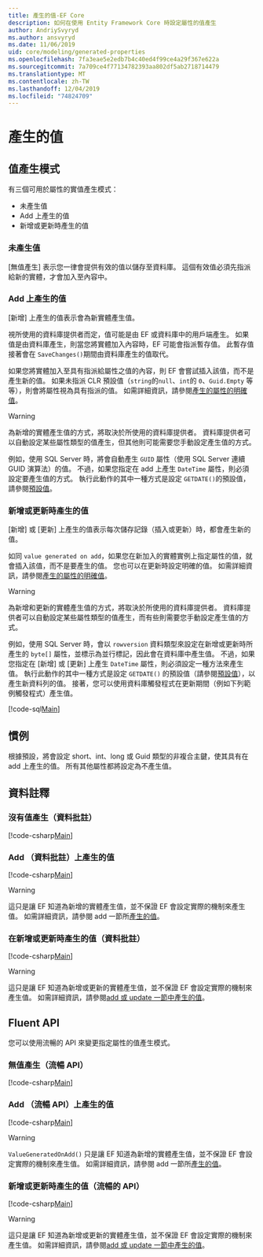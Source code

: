 ```yaml
---
title: 產生的值-EF Core
description: 如何在使用 Entity Framework Core 時設定屬性的值產生
author: AndriySvyryd
ms.author: ansvyryd
ms.date: 11/06/2019
uid: core/modeling/generated-properties
ms.openlocfilehash: 7fa3eae5e2edb7b4c40ed4f99ce4a29f367e622a
ms.sourcegitcommit: 7a709ce4f77134782393aa802df5ab2718714479
ms.translationtype: MT
ms.contentlocale: zh-TW
ms.lasthandoff: 12/04/2019
ms.locfileid: "74824709"
---
```

# <a name="generated-values"></a>產生的值

## <a name="value-generation-patterns"></a>值產生模式

有三個可用於屬性的實值產生模式：

* 未產生值
* Add 上產生的值
* 新增或更新時產生的值

### <a name="no-value-generation"></a>未產生值

[無值產生] 表示您一律會提供有效的值以儲存至資料庫。 這個有效值必須先指派給新的實體，才會加入至內容中。

### <a name="value-generated-on-add"></a>Add 上產生的值

[新增] 上產生的值表示會為新實體產生值。

視所使用的資料庫提供者而定，值可能是由 EF 或資料庫中的用戶端產生。 如果值是由資料庫產生，則當您將實體加入內容時，EF 可能會指派暫存值。 此暫存值接著會在 `SaveChanges()`期間由資料庫產生的值取代。

如果您將實體加入至具有指派給屬性之值的內容，則 EF 會嘗試插入該值，而不是產生新的值。 如果未指派 CLR 預設值（`string`的`null`、`int`的 `0`、`Guid.Empty` 等等），則會將屬性視為具有指派的值。 如需詳細資訊，請參閱[產生的屬性的明確值](../saving/explicit-values-generated-properties.md)。

> [!WARNING]  
> 為新增的實體產生值的方式，將取決於所使用的資料庫提供者。 資料庫提供者可以自動設定某些屬性類型的值產生，但其他則可能需要您手動設定產生值的方式。
>
> 例如，使用 SQL Server 時，將會自動產生 `GUID` 屬性（使用 SQL Server 連續 GUID 演算法）的值。 不過，如果您指定在 add 上產生 `DateTime` 屬性，則必須設定要產生值的方式。 執行此動作的其中一種方式是設定 `GETDATE()`的預設值，請參閱[預設值](relational/default-values.md)。

### <a name="value-generated-on-add-or-update"></a>新增或更新時產生的值

[新增] 或 [更新] 上產生的值表示每次儲存記錄（插入或更新）時，都會產生新的值。

如同 `value generated on add`，如果您在新加入的實體實例上指定屬性的值，就會插入該值，而不是要產生的值。 您也可以在更新時設定明確的值。 如需詳細資訊，請參閱[產生的屬性的明確值](../saving/explicit-values-generated-properties.md)。

> [!WARNING]
> 為新增和更新的實體產生值的方式，將取決於所使用的資料庫提供者。 資料庫提供者可以自動設定某些屬性類型的值產生，而有些則需要您手動設定產生值的方式。
>
> 例如，使用 SQL Server 時，會以 `rowversion` 資料類型來設定在新增或更新時所產生的 `byte[]` 屬性，並標示為並行標記，因此會在資料庫中產生值。 不過，如果您指定在 [新增] 或 [更新] 上產生 `DateTime` 屬性，則必須設定一種方法來產生值。 執行此動作的其中一種方式是設定 `GETDATE()` 的預設值（請參閱[預設值](relational/default-values.md)），以產生新資料列的值。 接著，您可以使用資料庫觸發程式在更新期間（例如下列範例觸發程式）產生值。
>
> [!code-sql[Main](../../../samples/core/Modeling/FluentAPI/ValueGeneratedOnAddOrUpdate.sql)]

## <a name="conventions"></a>慣例

根據預設，將會設定 short、int、long 或 Guid 類型的非複合主鍵，使其具有在 add 上產生的值。 所有其他屬性都將設定為不產生值。

## <a name="data-annotations"></a>資料註釋

### <a name="no-value-generation-data-annotations"></a>沒有值產生（資料批註）

[!code-csharp[Main](../../../samples/core/Modeling/DataAnnotations/ValueGeneratedNever.cs#Sample)]

### <a name="value-generated-on-add-data-annotations"></a>Add （資料批註）上產生的值

[!code-csharp[Main](../../../samples/core/Modeling/DataAnnotations/ValueGeneratedOnAdd.cs#Sample)]

> [!WARNING]  
> 這只是讓 EF 知道為新增的實體產生值，並不保證 EF 會設定實際的機制來產生值。 如需詳細資訊，請參閱 add 一節所[產生的值](#value-generated-on-add)。

### <a name="value-generated-on-add-or-update-data-annotations"></a>在新增或更新時產生的值（資料批註）

[!code-csharp[Main](../../../samples/core/Modeling/DataAnnotations/ValueGeneratedOnAddOrUpdate.cs#Sample)]

> [!WARNING]  
> 這只是讓 EF 知道為新增或更新的實體產生值，並不保證 EF 會設定實際的機制來產生值。 如需詳細資訊，請參閱[add 或 update 一節中產生的值](#value-generated-on-add-or-update)。

## <a name="fluent-api"></a>Fluent API

您可以使用流暢的 API 來變更指定屬性的值產生模式。

### <a name="no-value-generation-fluent-api"></a>無值產生（流暢 API）

[!code-csharp[Main](../../../samples/core/Modeling/FluentAPI/ValueGeneratedNever.cs#Sample)]

### <a name="value-generated-on-add-fluent-api"></a>Add （流暢 API）上產生的值

[!code-csharp[Main](../../../samples/core/Modeling/FluentAPI/ValueGeneratedOnAdd.cs#Sample)]

> [!WARNING]  
> `ValueGeneratedOnAdd()` 只是讓 EF 知道為新增的實體產生值，並不保證 EF 會設定實際的機制來產生值。  如需詳細資訊，請參閱 add 一節所[產生的值](#value-generated-on-add)。

### <a name="value-generated-on-add-or-update-fluent-api"></a>新增或更新時產生的值（流暢的 API）

[!code-csharp[Main](../../../samples/core/Modeling/FluentAPI/ValueGeneratedOnAddOrUpdate.cs#Sample)]

> [!WARNING]  
> 這只是讓 EF 知道為新增或更新的實體產生值，並不保證 EF 會設定實際的機制來產生值。 如需詳細資訊，請參閱[add 或 update 一節中產生的值](#value-generated-on-add-or-update)。
